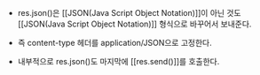 - res.json()은 [[JSON(Java Script Object Notation)]]이 아닌 것도 [[JSON(Java Script Object Notation)]] 형식으로 바꾸어서 보내준다. 

- 즉 content-type 헤더를 application/JSON으로 고정한다. 

- 내부적으로 res.json()도 마지막에 [[res.send()]]를 호출한다.  
